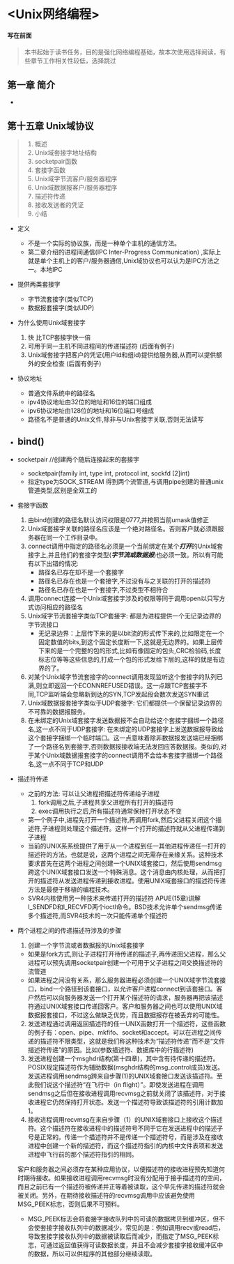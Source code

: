 # <Unix网络编程>

#### 写在前面
> 本书起始于读书任务，目的是强化网络编程基础，故本次使用选择阅读，有些章节工作相关性较低，选择跳过

## 第一章 简介
- 

## 第十五章 Unix域协议
> 1. 概述
> 2. Unix域套接字地址结构
> 3. socketpair函数
> 4. 套接字函数
> 5. Unix域字节流客户/服务器程序
> 6. Unix域数据报客户/服务器程序
> 7. 描述符传递
> 8. 接收发送者的凭证
> 9. 小结

- 定义
  - 不是一个实际的协议族，而是一种单个主机的通信方法。
  - 第二章介绍的进程间通信(IPC Inter-Progress Communication) ,实际上就是单个主机上的客户/服务器通信,Unix域协议也可以认为是IPC方法之一。本地IPC
- 提供两类套接字
  - 字节流套接字(类似TCP)
  - 数据报套接字(类似UDP)
- 为什么使用Unix域套接字
  1. 快 比TCP套接字快一倍
  2. 可用于同一主机不同进程间的传递描述符 (后面有例子)
  3. Unix域套接字把客户的凭证(用户id和组id)提供给服务器,从而可以提供额外的安全检查 (后面有例子)
- 协议地址
  - 普通文件系统中的路径名
  - ipv4协议地址由32位的地址和16位的端口组成
  - ipv6协议地址由128位的地址和16位端口号组成
  - 路径名不是普通的Unix文件,除非与Unix套接字关联,否则无法读写

- bind()
  - 

- socketpair //创建两个随后连接起来的套接字
  - socketpair(family int, type int, protocol int, sockfd [2]int)
  - 指定type为SOCK_STREAM 得到两个流管道,与调用pipe创建的普通unix管道类型,区别是全双工的

- 套接字函数
  1. 由bind创建的路径名默认访问权限是0777,并按照当前umask值修正
  2. Unix域套接字关联的路径名应该是一个绝对路径名。否则客户就必须跟服务器在同一个工作目录中。
  3. connect调用中指定的路径名必须是一个当前绑定在某个***打开***的Unix域套接字上,并且他们的套接字类型(***字节流或数据报***)也必须一致。所以有可能有以下出错的情况:
      - 路径名已存在却不是一个套接字
      - 路径名已存在也是一个套接字,不过没有与之关联的打开的描述符
      - 路径名已存在也是一个套接字,不过类型不相符合
  4. 调用connect连接一个Unix域套接字涉及的权限等同于调用open以只写方式访问相应的路径名
  5. Unix域字节流套接字类似TCP套接字: 都是为进程提供一个无记录边界的字节流接口
      - 无记录边界：上层传下来的是以bit流的形式传下来的,比如限定在一个固定数值的bits,到这个固定长度断一下,这就是无边界的。如果上层传下来的是一个完整的包的形式,比如有像固定的包头,CRC检验码,长度标志位等等这些信息的,打成一个包的形式发给下层的,这样的就是有边界的了。
  6. 对某个Unix域字节流套接字的connect调用发现监听这个套接字的队列已满,则立即返回一个ECONNREFUSED错误。这一点跟TCP套接字不同,TCP监听端会忽略新到达的SYN,TCP发起段会数次发送SYN重试
  7. Unix域数据报套接字类似于UDP套接字: 它们都提供一个保留记录边界的不可靠的数据报服务。
  8. 在未绑定的Unix域套接字发送数据报不会自动给这个套接字捆绑一个路径名,这一点不同于UDP套接字: 在未绑定的UDP套接字上发送数据报导致给这个套接字捆绑一个临时端口。这一点意味着除非数据报发送端已经捆绑了一个路径名到套接字,否则数据报接收端无法发回应答数据报。类似的,对于某个Unix域数据报套接字的connect调用不会给本套接字捆绑一个路径名,这一点不同于TCP和UDP


- 描述符传递
  - 之前的方法: 可以让父进程把描述符传递给子进程
    1. fork调用之后,子进程共享父进程所有打开的描述符
    2. exec调用执行之后,所有描述符通常保持打开状态不变
  - 第一个例子中,进程先打开一个描述符,再调用fork,然后父进程关闭这个描述符,子进程则处理这个描述符。这样一个打开的描述符就从父进程传递到子进程
  - 当前的UNIX系系统提供了用于从一个进程到任一其他进程传递任一打开的描述符的方法。也就是说，这两个进程之间无需存在亲缘关系。这种技术要求首先在这两个进程之间创建一个UNIX域套接口，然后使用sendmsg跨这个UNIX域套接口发送一个特殊消息。这个消息由内核处理，从而把打开的描述符从发送进程传递到接收进程。使用UNIX域套接口的描述符传递方法是最便于移植的编程技术。
  - SVR4内核使用另一种技术来传递打开的描述符 APUE(15章)讲解I_SENDFD和I_RECVFD两个ioctl命令。BSD技术允许单个sendmsg传递多个描述符,而SVR4技术的一次只能传递单个描述符

- 两个进程之间的传递描述符涉及的步骤
  1. 创建一个字节流或者数据报的Unix域套接字
    - 如果是fork方式,则让子进程打开待传递的描述子,再传递回父进程，那么父进程可以预先调用socketpair创建一个可用于父子进程之间交换描述符的流管道
    - 如果进程之间没有关系，那么服务器进程必须创建一个UNIX域字节流套接口，bind一个路径到该套接口，以允许客户进程connect到该套接口。客户然后可以向服务器发送一个打开某个描述符的请求，服务器再把该描述符通过UNIX域套接口传递回客户。客户和服务器之间也可以使用UNIX域数据报套接口，不过这么做缺乏优势，而且数据报存在被丢弃的可能性。
  2. 发送进程通过调用返回描述符的任一UNIX函数打开一个描述符，这些函数的例子有：open、pipe、mkfifo、socket和accept。可以在进程之间传递的描述符不限类型，这就是我们称这种技术为“描述符传递”而不是“文件描述符传递”的原因。比如(参数描述符、数据库中的行描述符)
  3. 发送进程创建一个msghdr结构(第十四章)，其中含有待传递的描述符。POSIX规定描述符作为辅助数据(msghdr结构的msg_control成员)发送。发送进程调用sendmsg跨来自步骤(1)的UNIX域套接口发送该描述符。至此我们说这个描述符“在飞行中（in flight）”。即使发送进程在调用sendmsg之后但在接收进程调用recvmsg之前就关闭了该描述符，对于接收进程它仍然保持打开状态。发送一个描述符导致该描述符的引用计数加1。
  4. 接收进程调用recvmsg在来自步骤（1）的UNIX域套接口上接收这个描述符。这个描述符在接收进程中的描述符号不同于它在发送进程中的描述子号是正常的。传递一个描述符并不是传递一个描述符号，而是涉及在接收进程中创建一个新的描述符，而这个描述符指引的内核中文件表项和发送进程中飞行前的那个描述符指引的相同。

  客户和服务器之间必须存在某种应用协议，以便描述符的接收进程预先知道何时期待接收。如果接收进程调用recvmsg时没有分配用于接手描述符的空间，而且之前已有一个描述符被传递并正等着被读取，这个早先传递的描述符就会被关闭。另外，在期待接收描述符的recvmsg调用中应该避免使用MSG_PEEK标志，否则后果不可预料。
    - MSG_PEEK标志会将套接字接收队列中的可读的数据拷贝到缓冲区，但不会使套接字接收队列中的数据减少，常见的是：例如调用recv或read后，导致套接字接收队列中的数据被读取后而减少，而指定了MSG_PEEK标志，可通过返回值获得可读数据长度，并且不会减少套接字接收缓冲区中的数据，所以可以供程序的其他部分继续读取。